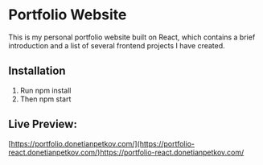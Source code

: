 # Portfolio Website

This is my personal portfolio website built on React, which contains a brief introduction and a list of several frontend projects I have created. 

## Installation

1. Run npm install
2. Then npm start

## Live Preview: 

[https://portfolio.donetianpetkov.com/](https://portfolio-react.donetianpetkov.com/)https://portfolio-react.donetianpetkov.com/
